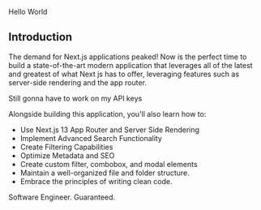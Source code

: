 Hello World
## Introduction
The demand for Next.js  applications peaked! Now is the perfect time to build a state-of-the-art modern application that leverages all of the latest and greatest of what Next js has to offer, leveraging features such as server-side rendering and the app router. 

Still gonna have to work on my API keys
 
Alongside building this application, you'll also learn how to:
- Use Next.js 13 App Router and Server Side Rendering
- Implement Advanced Search Functionality
- Create Filtering Capabilities
- Optimize Metadata and SEO
- Create custom filter, combobox, and modal elements
- Maintain a well-organized file and folder structure.
- Embrace the principles of writing clean code.

 Software Engineer. Guaranteed.
